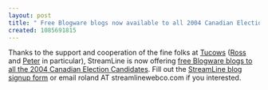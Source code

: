 ```yaml
---
layout: post
title: " Free Blogware blogs now available to all 2004 Canadian Election Candidates"
created: 1085691815
---
```

Thanks to the support and cooperation of the fine folks at <a href="http://tucows.com/">Tucows</a> (<a href="http://www.byte.org/">Ross</a> and <a href="http://sm.blogware.com/">Peter</a> in particular), StreamLine is now offering <a href="http://www.streamlinewebco.com/blog/_archives/2004/5/26/76350.html">free Blogware blogs to all the 2004 Canadian Election Candidates</a>.  Fill out the <a href="http://blogstore.streamlinewebco.com/">StreamLine blog signup form</a> or email roland AT streamlinewebco.com if you interested.

